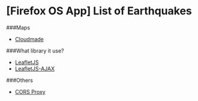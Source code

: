 [Firefox OS App] List of Earthquakes
==========

###Maps
* [Cloudmade](http://cloudmade.com/)

###What library it use?
* [LeafletJS](http://leafletjs.com/)
* [LeafletJS-AJAX](https://github.com/calvinmetcalf/leaflet-ajax)

###Others
* [CORS Proxy](http://www.corsproxy.com/)